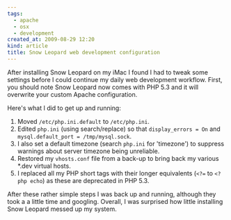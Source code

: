 ```yaml
---
tags:
  - apache
  - osx
  - development
created_at: 2009-08-29 12:20
kind: article
title: Snow Leopard web development configuration
---
```

After installing Snow Leopard on my iMac I found I had to tweak some settings before I could continue my daily web development workflow. First, you should note Snow Leopard now comes with PHP 5.3 and it will overwrite your custom Apache configuration.

Here's what I did to get up and running:

1. Moved `/etc/php.ini.default` to `/etc/php.ini`.
2. Edited `php.ini` (using search/replace) so that `display_errors = On` and `mysql.default_port = /tmp/mysql.sock`.
3. I also set a default timezone (search `php.ini` for 'timezone') to suppress warnings about server timezone being unreliable.
2. Restored my `vhosts.conf` file from a back-up to bring back my various *.dev virtual hosts.
5. I replaced all my PHP short tags with their longer equivalents (`<?=` to `<?php echo`) as these are deprecated in PHP 5.3.

After these rather simple steps I was back up and running, although they took a a little time and googling. Overall, I was surprised how little installing Snow Leopard messed up my system.
